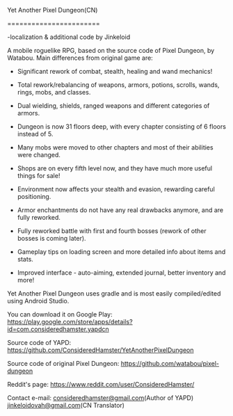 Yet Another Pixel Dungeon(CN)

=======================

-localization & additional code by Jinkeloid

A mobile roguelike RPG, based on the source code of Pixel Dungeon, by Watabou. Main differences from original game are:

* Significant rework of combat, stealth, healing and wand mechanics!
 
* Total rework/rebalancing of weapons, armors, potions, scrolls, wands, rings, mobs, and classes.
 
* Dual wielding, shields, ranged weapons and different categories of armors.
 
* Dungeon is now 31 floors deep, with every chapter consisting of 6 floors instead of 5.
 
* Many mobs were moved to other chapters and most of their abilities were changed.
 
* Shops are on every fifth level now, and they have much more useful things for sale!
 
* Environment now affects your stealth and evasion, rewarding careful positioning.
 
* Armor enchantments do not have any real drawbacks anymore, and are fully reworked.
 
* Fully reworked battle with first and fourth bosses (rework of other bosses is coming later).
 
* Gameplay tips on loading screen and more detailed info about items and stats.
 
* Improved interface - auto-aiming, extended journal, better inventory and more!

Yet Another Pixel Dungeon uses gradle and is most easily compiled/edited using Android Studio.

You can download it on Google Play:
https://play.google.com/store/apps/details?id=com.consideredhamster.yapdcn

Source code of YAPD:
https://github.com/ConsideredHamster/YetAnotherPixelDungeon

Source code of original Pixel Dungeon:
https://github.com/watabou/pixel-dungeon

Reddit's page:
https://www.reddit.com/user/ConsideredHamster/

Contact e-mail:
consideredhamster@gmail.com(Author of YAPD)
jinkeloidovah@gmail.com(CN Translator)
